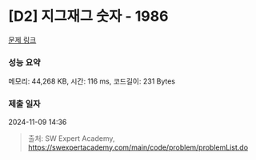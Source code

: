 # [D2] 지그재그 숫자 - 1986 

[문제 링크](https://swexpertacademy.com/main/code/problem/problemDetail.do?contestProbId=AV5PxmBqAe8DFAUq) 

### 성능 요약

메모리: 44,268 KB, 시간: 116 ms, 코드길이: 231 Bytes

### 제출 일자

2024-11-09 14:36



> 출처: SW Expert Academy, https://swexpertacademy.com/main/code/problem/problemList.do
